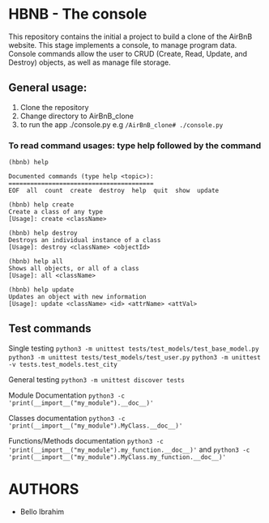 # HBNB - The console

This repository contains the initial a project to build a clone of the AirBnB website. This stage implements a console, to manage program data. Console commands allow the user to CRUD (Create, Read, Update, and Destroy) objects, as well as manage file storage.
## General usage:

1. Clone the repository
2. Change directory to AirBnB_clone
3.  to run the app ./console.py e.g `/AirBnB_clone# ./console.py`

### To read command usages: type help followed by the command
```
(hbnb) help

Documented commands (type help <topic>):
========================================
EOF  all  count  create  destroy  help  quit  show  update

(hbnb) help create
Create a class of any type
[Usage]: create <className>

(hbnb) help destroy
Destroys an individual instance of a class
[Usage]: destroy <className> <objectId>

(hbnb) help all
Shows all objects, or all of a class
[Usage]: all <className>

(hbnb) help update
Updates an object with new information
[Usage]: update <className> <id> <attrName> <attVal>
```

## Test commands
Single testing
`python3 -m unittest tests/test_models/test_base_model.py`
`python3 -m unittest tests/test_models/test_user.py`
`python3 -m unittest -v tests.test_models.test_city`

General testing
`python3 -m unittest discover tests`

Module Documentation
`python3 -c 'print(__import__("my_module").__doc__)'`

Classes documentation 
`python3 -c 'print(__import__("my_module").MyClass.__doc__)'`

Functions/Methods documentation
`python3 -c 'print(__import__("my_module").my_function.__doc__)'` and 
`python3 -c 'print(__import__("my_module").MyClass.my_function.__doc__)'`

# AUTHORS
-  Bello Ibrahim
